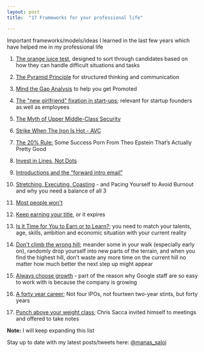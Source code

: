 ```yaml
---
layout: post
title:  "17 Frameworks for your professional life"

---
```


Important frameworks/models/ideas I learned in the last few years which have helped me in my professional life

1. [The orange juice test](https://www.intercom.com/blog/the-orange-juice-test/), designed to sort through candidates based on how they can handle difficult situations and tasks

2. [The Pyramid Principle](https://medium.com/lessons-from-mckinsey/the-pyramid-principle-f0885dd3c5c7) for structured thinking and communication

3. [Mind the Gap Analysis](https://medium.com/@ianmcall/mind-the-gap-analysis-and-get-promoted-e4bb4462ef40) to help you get Promoted

4. [The "new girlfriend" fixation in start-ups](https://www.linkedin.com/pulse/new-girlfriend-fixation-start-ups-saumil-majmudar/?trk=v-feed); relevant for startup founders as well as employees

5. [The Myth of Upper Middle-Class Security](https://hackernoon.com/getting-laid-off-in-tech-4e3efed8649b)

6. [Strike When The Iron Is Hot - AVC](https://avc.com/2018/08/strike-when-the-iron-is-hot/)

7. [The 20% Rule:](https://hunterwalk.com/2018/09/13/the-20-rules-some-success-porn-from-theo-epstein-thats-actually-pretty-good/) Some Success Porn From Theo Epstein That’s Actually Pretty Good

8. [Invest in Lines, Not Dots](https://bothsidesofthetable.com/invest-in-lines-not-dots-611f36491d73)

9. [Introductions and the “forward intro email”](https://also.roybahat.com/introductions-and-the-forward-intro-email-14e2827716a1)

10. [Stretching, Executing, Coasting](https://blog.pragmaticengineer.com/stretching-executing-coasting/) - and Pacing Yourself to Avoid Burnout and why you need a balance of all 3

11. [Most people won't](https://bryce.vc/post/64889707700/most-people-wont)

12. [Keep earning your title](https://sivers.org/expire), or it expires

13. [Is it Time for You to Earn or to Learn?](https://bothsidesofthetable.com/is-it-time-for-you-to-earn-or-to-learn-34270acd2f4); you need to match your talents, age, skills, ambition and economic situation with your current reality

14. [Don't climb the wrong hill](https://cdixon.org/2009/09/19/climbing-the-wrong-hill); meander some in your walk (especially early on), randomly drop yourself into new parts of the terrain, and when you find the highest hill, don’t waste any more time on the current hill no matter how much better the next step up might appear

15. [Always choose growth](https://www.linkedin.com/feed/update/urn:li:activity:6430144105048870912/) -  part of the reason why Google staff are so easy to work with is because the company is growing

16. [A forty year career](https://lethain.com/forty-year-career/); Not four IPOs, not fourteen two-year stints, but forty years

17. [Punch above your weight class](https://www.allencheng.com/tools-of-titans-summary-tim-ferriss/); Chris Sacca invited himself to meetings and offered to take notes

**Note:** I will keep expanding this list

Stay up to date with my latest posts/tweets here: [@manas_saloi](http://twitter.com/manas_saloi)
